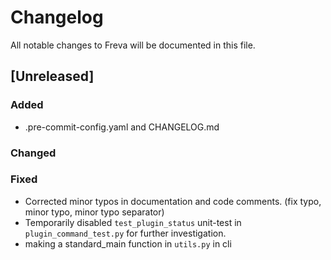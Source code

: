 # Changelog

All notable changes to Freva will be documented in this file.

## [Unreleased]

### Added
- .pre-commit-config.yaml and CHANGELOG.md

### Changed

### Fixed
- Corrected minor typos in documentation and code comments. (fix typo, minor typo, minor typo separator)
- Temporarily disabled `test_plugin_status` unit-test in `plugin_command_test.py` for further investigation.
- making a standard_main function in `utils.py` in cli
